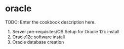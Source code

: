 # oracle

TODO: Enter the cookbook description here.

1. Server pre-requisites/OS Setup for Oracle 12c install
2. Oracle12c software install
3. Oracle database creation
